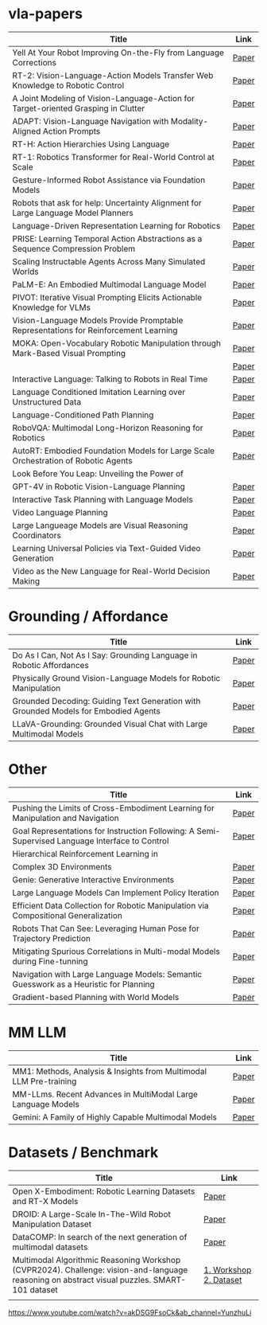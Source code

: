 # vla-papers

| Title | Link | 
|-------|------|
| Yell At Your Robot Improving On-the-Fly from Language Corrections | [Paper](https://arxiv.org/pdf/2403.12910.pdf) |
| RT-2: Vision-Language-Action Models Transfer Web Knowledge to Robotic Control | [Paper](https://proceedings.mlr.press/v229/zitkovich23a/zitkovich23a.pdf) |
| A Joint Modeling of Vision-Language-Action for Target-oriented Grasping in Clutter | [Paper](https://ieeexplore.ieee.org/stamp/stamp.jsp?tp=&arnumber=10161041) |
| ADAPT: Vision-Language Navigation with Modality-Aligned Action Prompts | [Paper](https://openaccess.thecvf.com/content/CVPR2022/papers/Lin_ADAPT_Vision-Language_Navigation_With_Modality-Aligned_Action_Prompts_CVPR_2022_paper.pdf) |
| RT-H: Action Hierarchies Using Language | [Paper](https://arxiv.org/pdf/2403.01823.pdf) |
| RT-1: Robotics Transformer for Real-World Control at Scale | [Paper](https://arxiv.org/pdf/2212.06817.pdf) |
| Gesture-Informed Robot Assistance via Foundation Models | [Paper](https://openreview.net/pdf?id=Ffn8Z4Q-zU) |
| Robots that ask for help: Uncertainty Alignment for Large Language Model Planners | [Paper](https://arxiv.org/pdf/2307.01928.pdf) |
| Language-Driven Representation Learning for Robotics | [Paper](https://arxiv.org/pdf/2302.12766.pdf?trk=public_post_comment-text) |
| PRISE: Learning Temporal Action Abstractions as a Sequence Compression Problem | [Paper](https://arxiv.org/pdf/2402.10450v1.pdf) |
| Scaling Instructable Agents Across Many Simulated Worlds | [Paper](https://storage.googleapis.com/deepmind-media/DeepMind.com/Blog/sima-generalist-ai-agent-for-3d-virtual-environments/Scaling%20Instructable%20Agents%20Across%20Many%20Simulated%20Worlds.pdf) |
| PaLM-E: An Embodied Multimodal Language Model | [Paper](https://arxiv.org/pdf/2303.03378.pdf?trk=public_post_comment-text) |
| PIVOT: Iterative Visual Prompting Elicits Actionable Knowledge for VLMs | [Paper](https://arxiv.org/pdf/2402.07872.pdf) |
| Vision-Language Models Provide Promptable Representations for Reinforcement Learning | [Paper](https://arxiv.org/pdf/2402.02651.pdf) |
| MOKA: Open-Vocabulary Robotic Manipulation through Mark-Based Visual Prompting | [Paper](https://arxiv.org/pdf/2403.03174v1.pdf) |
|  | [Paper]() |
| Interactive Language: Talking to Robots in Real Time | [Paper](https://arxiv.org/pdf/2210.06407.pdf) |
| Language Conditioned Imitation Learning over Unstructured Data | [Paper](https://arxiv.org/pdf/2005.07648.pdf) |
| Language-Conditioned Path Planning | [Paper](https://proceedings.mlr.press/v229/xie23b/xie23b.pdf) |
| RoboVQA: Multimodal Long-Horizon Reasoning for Robotics | [Paper](https://arxiv.org/pdf/2311.00899.pdf) |
| AutoRT: Embodied Foundation Models for Large Scale Orchestration of Robotic Agents | [Paper](https://arxiv.org/pdf/2401.12963.pdf) |
| Look Before You Leap: Unveiling the Power of
GPT-4V in Robotic Vision-Language Planning | [Paper](https://robot-vila.github.io/ViLa.pdf) |
| Interactive Task Planning with Language Models | [Paper](https://arxiv.org/pdf/2310.10645.pdf) |
| Video Language Planning | [Paper](https://arxiv.org/pdf/2310.10625.pdf) |
| Large Langueage Models are Visual Reasoning Coordinators | [Paper](https://proceedings.neurips.cc/paper_files/paper/2023/file/ddfe6bae7b869e819f842753009b94ad-Paper-Conference.pdf) |
| Learning Universal Policies via Text-Guided Video Generation | [Paper](https://proceedings.neurips.cc/paper_files/paper/2023/file/1d5b9233ad716a43be5c0d3023cb82d0-Paper-Conference.pdf) |
| Video as the New Language for Real-World Decision Making | [Paper](https://arxiv.org/pdf/2402.17139.pdf) |

# Grounding / Affordance
| Title | Link | 
|-------|------|
| Do As I Can, Not As I Say: Grounding Language in Robotic Affordances | [Paper](https://proceedings.mlr.press/v205/ichter23a/ichter23a.pdf) |
| Physically Ground Vision-Language Models for Robotic Manipulation | [Paper](https://arxiv.org/pdf/2309.02561v4.pdf) |
| Grounded Decoding: Guiding Text Generation with Grounded Models for Embodied Agents | [Paper](https://proceedings.neurips.cc/paper_files/paper/2023/file/bb3cfcb0284642a973dd631ec9184f2f-Paper-Conference.pdf) |
| LLaVA-Grounding: Grounded Visual Chat with Large Multimodal Models | [Paper](https://arxiv.org/pdf/2312.02949v1.pdf) |




# Other
| Title | Link | 
|-------|------|
| Pushing the Limits of Cross-Embodiment Learning for Manipulation and Navigation | [Paper](https://arxiv.org/pdf/2402.19432v1.pdf) |
| Goal Representations for Instruction Following: A Semi-Supervised Language Interface to Control | [Paper](https://proceedings.mlr.press/v229/myers23a/myers23a.pdf) |
| Hierarchical Reinforcement Learning in
Complex 3D Environments | [Paper](https://arxiv.org/pdf/2302.14451.pdf) |
| Genie: Generative Interactive Environments | [Paper](https://arxiv.org/pdf/2402.15391v1.pdf) |
| Large Language Models Can Implement Policy Iteration | [Paper](https://proceedings.neurips.cc/paper_files/paper/2023/file/60dc7fa827f5f761ad481e2ad40b5573-Paper-Conference.pdf) | 
| Efficient Data Collection for Robotic Manipulation via Compositional Generalization | [Paper](https://arxiv.org/pdf/2403.05110.pdf) |
| Robots That Can See: Leveraging Human Pose for Trajectory Prediction | [Paper](https://arxiv.org/pdf/2309.17209.pdf) |
| Mitigating Spurious Correlations in Multi-modal Models during Fine-tunning | [Paper](https://proceedings.mlr.press/v202/yang23j/yang23j.pdf) |
| Navigation with Large Language Models: Semantic Guesswork as a Heuristic for Planning | [Paper](https://proceedings.mlr.press/v229/shah23c/shah23c.pdf) |
| Gradient-based Planning with World Models | [Paper](https://arxiv.org/pdf/2312.17227.pdf) |



# MM LLM
| Title | Link |
|-------|------|
| MM1: Methods, Analysis & Insights from Multimodal LLM Pre-training | [Paper](https://arxiv.org/pdf/2403.09611.pdf) |
| MM-LLms. Recent Advances in MultiModal Large Language Models | [Paper](https://arxiv.org/pdf/2401.13601.pdf?trk=public_post_comment-text) |
| Gemini: A Family of Highly Capable Multimodal Models | [Paper](https://arxiv.org/pdf/2312.11805.pdf) |




# Datasets / Benchmark
| Title | Link |
|-------|------|
| Open X-Embodiment: Robotic Learning Datasets and RT-X Models | [Paper](https://openreview.net/pdf?id=zraBtFgxT0) |
| DROID: A Large-Scale In-The-Wild Robot Manipulation Dataset | [Paper](https://arxiv.org/pdf/2403.12945.pdf) | [Paper](https://arxiv.org/pdf/2403.12945.pdf) |
| DataCOMP: In search of the next generation of multimodal datasets | [Paper](https://proceedings.neurips.cc/paper_files/paper/2023/file/56332d41d55ad7ad8024aac625881be7-Paper-Datasets_and_Benchmarks.pdf) |
| Multimodal Algorithmic Reasoning Workshop (CVPR2024). Challenge: vision-and-language reasoning on abstract visual puzzles. SMART-101 dataset | [1. Workshop](https://marworkshop.github.io/cvpr24/index.html) [2. Dataset](https://smartdataset.github.io/smart101/)|
| | []() |




https://www.youtube.com/watch?v=akDSG9FsoCk&ab_channel=YunzhuLi
 